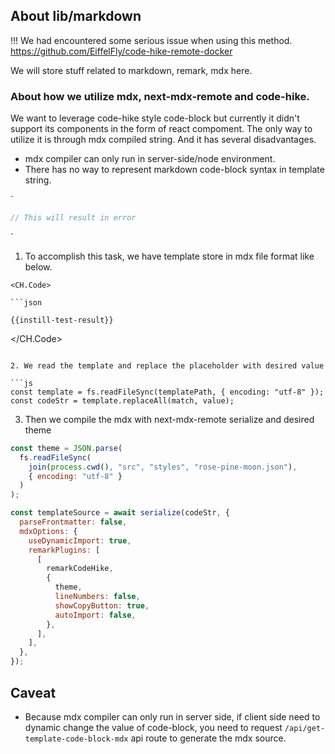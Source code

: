 ## About lib/markdown

!!! We had encountered some serious issue when using this method.
https://github.com/EiffelFly/code-hike-remote-docker

We will store stuff related to markdown, remark, mdx here.

### About how we utilize mdx, next-mdx-remote and code-hike.

We want to leverage code-hike style code-block but currently it didn't support its components in the form of react compoment. The only way to utilize it is through mdx compiled string. And it has several disadvantages.

- mdx compiler can only run in server-side/node environment.
- There has no way to represent markdown code-block syntax in template string.

`
```js
// This will result in error
```
`

1. To accomplish this task, we have template store in mdx file format like below.

```mdx
<CH.Code>

```json

{{instill-test-result}}

```

</CH.Code>
```

2. We read the template and replace the placeholder with desired value

```js
const template = fs.readFileSync(templatePath, { encoding: "utf-8" });
const codeStr = template.replaceAll(match, value);
```

3. Then we compile the mdx with next-mdx-remote serialize and desired theme

```js
const theme = JSON.parse(
  fs.readFileSync(
    join(process.cwd(), "src", "styles", "rose-pine-moon.json"),
    { encoding: "utf-8" }
  )
);

const templateSource = await serialize(codeStr, {
  parseFrontmatter: false,
  mdxOptions: {
    useDynamicImport: true,
    remarkPlugins: [
      [
        remarkCodeHike,
        {
          theme,
          lineNumbers: false,
          showCopyButton: true,
          autoImport: false,
        },
      ],
    ],
  },
});
```

## Caveat

- Because mdx compiler can only run in server side, if client side need to dynamic change the value of code-block, you need to request `/api/get-template-code-block-mdx` api route to generate the mdx source.